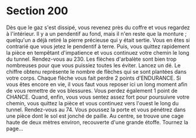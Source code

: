 # Section 200

Dès que le gaz s'est dissipé, vous revenez près du coffre et vous regardez à l'intérieur. Il y
a un pendentif au fond, mais il n'en reste que la monture ; quelqu'un a déjà retiré la pierre
précieuse qui y était sertie. Vous en êtes si contrarié que vous jetez le pendentif à terre.
Puis, vous quittez rapidement la pièce en tempêtant d'impatience et vous continuez votre
chemin le long du tunnel. Rendez-vous au 230.
Les flèches d'arbalète sont bien trop nombreuses pour que vous puissiez toutes les éviter.
Lancez un dé. Le chiffre obtenu représente le nombre de flèches qui se sont plantées dans
votre corps. Chaque flèche vous fait perdre 2 points d'ENDURANCE. Si vous êtes encore en
vie, il vous faut vous reposer ici un long moment afin de vous remettre de vos blessures.
Vous perdez également 1 point de CHANCE. Quand, enfin, vous vous sentez assez fort pour
poursuivre votre chemin, vous quittez la pièce et vous continuez vers l'ouest le long du
tunnel. Rendez-vous au 74.
Vous poussez la porte et vous pénétrez dans une pièce dont le sol est jonché de paille. Au
centre, se trouve une cage haute de deux mètres environ, recouverte d'une grande étoffe.
Tournez la page…
